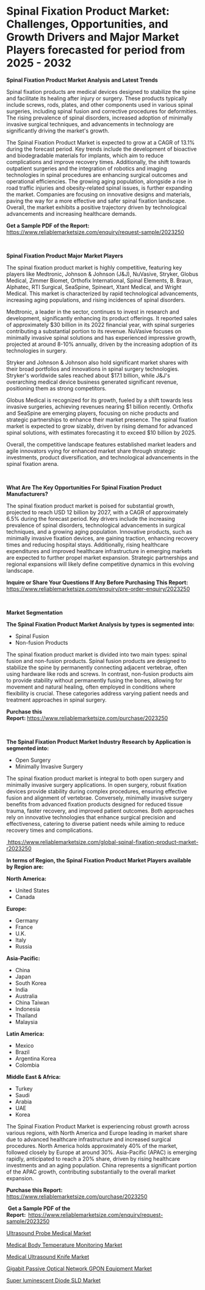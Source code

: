 <p><h1>Spinal Fixation Product Market: Challenges, Opportunities, and Growth Drivers and Major Market Players forecasted for period from 2025 - 2032</h1></p><p><strong>Spinal Fixation Product Market Analysis and Latest Trends</strong></p>
<p><p>Spinal fixation products are medical devices designed to stabilize the spine and facilitate its healing after injury or surgery. These products typically include screws, rods, plates, and other components used in various spinal surgeries, including spinal fusion and corrective procedures for deformities. The rising prevalence of spinal disorders, increased adoption of minimally invasive surgical techniques, and advancements in technology are significantly driving the market's growth.</p><p>The Spinal Fixation Product Market is expected to grow at a CAGR of 13.1% during the forecast period. Key trends include the development of bioactive and biodegradable materials for implants, which aim to reduce complications and improve recovery times. Additionally, the shift towards outpatient surgeries and the integration of robotics and imaging technologies in spinal procedures are enhancing surgical outcomes and operational efficiencies. The growing aging population, alongside a rise in road traffic injuries and obesity-related spinal issues, is further expanding the market. Companies are focusing on innovative designs and materials, paving the way for a more effective and safer spinal fixation landscape. Overall, the market exhibits a positive trajectory driven by technological advancements and increasing healthcare demands.</p></p>
<p><strong>Get a Sample PDF of the Report:&nbsp;</strong> <a href="https://www.reliablemarketsize.com/enquiry/request-sample/2023250?utm_campaign=1836&utm_medium=2&utm_source=Github&utm_content=ia&utm_term=29032025&utm_id=spinal-fixation-product">https://www.reliablemarketsize.com/enquiry/request-sample/2023250</a></p>
<p>&nbsp;</p>
<p><strong>Spinal Fixation Product Major Market Players</strong></p>
<p><p>The spinal fixation product market is highly competitive, featuring key players like Medtronic, Johnson & Johnson (J&J), NuVasive, Stryker, Globus Medical, Zimmer Biomet, Orthofix International, Spinal Elements, B. Braun, Alphatec, RTI Surgical, SeaSpine, Spineart, Xtant Medical, and Wright Medical. This market is characterized by rapid technological advancements, increasing aging populations, and rising incidences of spinal disorders.</p><p>Medtronic, a leader in the sector, continues to invest in research and development, significantly enhancing its product offerings. It reported sales of approximately $30 billion in its 2022 financial year, with spinal surgeries contributing a substantial portion to its revenue. NuVasive focuses on minimally invasive spinal solutions and has experienced impressive growth, projected at around 8-10% annually, driven by the increasing adoption of its technologies in surgery.</p><p>Stryker and Johnson & Johnson also hold significant market shares with their broad portfolios and innovations in spinal surgery technologies. Stryker's worldwide sales reached about $17.1 billion, while J&J's overarching medical device business generated significant revenue, positioning them as strong competitors.</p><p>Globus Medical is recognized for its growth, fueled by a shift towards less invasive surgeries, achieving revenues nearing $1 billion recently. Orthofix and SeaSpine are emerging players, focusing on niche products and strategic partnerships to enhance their market presence. The spinal fixation market is expected to grow sizably, driven by rising demand for advanced spinal solutions, with estimates forecasting it to exceed $10 billion by 2025.</p><p>Overall, the competitive landscape features established market leaders and agile innovators vying for enhanced market share through strategic investments, product diversification, and technological advancements in the spinal fixation arena.</p></p>
<p>&nbsp;</p>
<p><strong>What Are The Key Opportunities For Spinal Fixation Product Manufacturers?</strong></p>
<p><p>The spinal fixation product market is poised for substantial growth, projected to reach USD 12 billion by 2027, with a CAGR of approximately 6.5% during the forecast period. Key drivers include the increasing prevalence of spinal disorders, technological advancements in surgical techniques, and a growing aging population. Innovative products, such as minimally invasive fixation devices, are gaining traction, enhancing recovery times and reducing hospital stays. Additionally, rising healthcare expenditures and improved healthcare infrastructure in emerging markets are expected to further propel market expansion. Strategic partnerships and regional expansions will likely define competitive dynamics in this evolving landscape.</p></p>
<p><strong>Inquire or Share Your Questions If Any Before Purchasing This Report:</strong> <a href="https://www.reliablemarketsize.com/enquiry/pre-order-enquiry/2023250?utm_campaign=1836&utm_medium=2&utm_source=Github&utm_content=ia&utm_term=29032025&utm_id=spinal-fixation-product">https://www.reliablemarketsize.com/enquiry/pre-order-enquiry/2023250</a></p>
<p>&nbsp;</p>
<p><strong>Market Segmentation</strong></p>
<p><strong>The Spinal Fixation Product Market Analysis by types is segmented into:</strong></p>
<p><ul><li>Spinal Fusion</li><li>Non-fusion Products</li></ul></p>
<p><p>The spinal fixation product market is divided into two main types: spinal fusion and non-fusion products. Spinal fusion products are designed to stabilize the spine by permanently connecting adjacent vertebrae, often using hardware like rods and screws. In contrast, non-fusion products aim to provide stability without permanently fusing the bones, allowing for movement and natural healing, often employed in conditions where flexibility is crucial. These categories address varying patient needs and treatment approaches in spinal surgery.</p></p>
<p><strong>Purchase this Report:&nbsp;</strong><a href="https://www.reliablemarketsize.com/purchase/2023250?utm_campaign=1836&utm_medium=2&utm_source=Github&utm_content=ia&utm_term=29032025&utm_id=spinal-fixation-product">https://www.reliablemarketsize.com/purchase/2023250</a></p>
<p>&nbsp;</p>
<p><strong>The Spinal Fixation Product Market Industry Research by Application is segmented into:</strong></p>
<p><ul><li>Open Surgery</li><li>Minimally Invasive Surgery</li></ul></p>
<p><p>The spinal fixation product market is integral to both open surgery and minimally invasive surgery applications. In open surgery, robust fixation devices provide stability during complex procedures, ensuring effective fusion and alignment of vertebrae. Conversely, minimally invasive surgery benefits from advanced fixation products designed for reduced tissue trauma, faster recovery, and improved patient outcomes. Both approaches rely on innovative technologies that enhance surgical precision and effectiveness, catering to diverse patient needs while aiming to reduce recovery times and complications.</p></p>
<p><a href="https://www.reliablemarketsize.com/global-spinal-fixation-product-market-r2023250?utm_campaign=1836&utm_medium=2&utm_source=Github&utm_content=ia&utm_term=29032025&utm_id=spinal-fixation-product">&nbsp;https://www.reliablemarketsize.com/global-spinal-fixation-product-market-r2023250</a></p>
<p><strong>In terms of Region, the Spinal Fixation Product Market Players available by Region are:</strong></p>
<p>
    <p> <strong> North America: </strong>
        <ul>
            <li>United States</li>
            <li>Canada</li>
        </ul>
        </p> 
    <p> <strong> Europe: </strong>
        <ul>
            <li>Germany</li>
            <li>France</li>
            <li>U.K.</li>
            <li>Italy</li>
            <li>Russia</li>
        </ul>
        </p> 
    <p> <strong> Asia-Pacific: </strong>
        <ul>
            <li>China</li>
            <li>Japan</li>
            <li>South Korea</li>
            <li>India</li>
            <li>Australia</li>
            <li>China Taiwan</li>
            <li>Indonesia</li>
            <li>Thailand</li>
            <li>Malaysia</li>
        </ul>
        </p> 
    <p> <strong> Latin America: </strong>
        <ul>
            <li>Mexico</li>
            <li>Brazil</li>
            <li>Argentina Korea</li>
            <li>Colombia</li>
        </ul>
        </p> 
    <p> <strong> Middle East & Africa: </strong>
        <ul>
            <li>Turkey</li>
            <li>Saudi</li>
            <li>Arabia</li>
            <li>UAE</li>
            <li>Korea</li>
        </ul>
    </p>
    </p>
<p><p>The Spinal Fixation Product Market is experiencing robust growth across various regions, with North America and Europe leading in market share due to advanced healthcare infrastructure and increased surgical procedures. North America holds approximately 40% of the market, followed closely by Europe at around 30%. Asia-Pacific (APAC) is emerging rapidly, anticipated to reach a 20% share, driven by rising healthcare investments and an aging population. China represents a significant portion of the APAC growth, contributing substantially to the overall market expansion.</p></p>
<p><strong>Purchase this Report: </strong><a href="https://www.reliablemarketsize.com/purchase/2023250?utm_campaign=1836&utm_medium=2&utm_source=Github&utm_content=ia&utm_term=29032025&utm_id=spinal-fixation-product">https://www.reliablemarketsize.com/purchase/2023250</a></p>
<p>&nbsp;<strong>Get a Sample PDF of the Report:&nbsp;&nbsp;</strong><a href="https://www.reliablemarketsize.com/enquiry/request-sample/2023250?utm_campaign=1836&utm_medium=2&utm_source=Github&utm_content=ia&utm_term=29032025&utm_id=spinal-fixation-product">https://www.reliablemarketsize.com/enquiry/request-sample/2023250</a></p>
<p><strong></strong></p>
<p><p><a href="https://github.com/arneslullapq/Market-Research-Report-List-1/blob/main/ultrasound-probe-medical-market.md?utm_campaign=1836&utm_medium=2&utm_source=Github&utm_content=ia&utm_term=29032025&utm_id=spinal-fixation-product">Ultrasound Probe Medical Market</a></p><p><a href="https://github.com/mabutironaldo/Market-Research-Report-List-7/blob/main/medical-body-temperature-monitoring-market.md?utm_campaign=1836&utm_medium=2&utm_source=Github&utm_content=ia&utm_term=29032025&utm_id=spinal-fixation-product">Medical Body Temperature Monitoring Market</a></p><p><a href="https://github.com/langolaskark/Market-Research-Report-List-1/blob/main/medical-ultrasound-knife-market.md?utm_campaign=1836&utm_medium=2&utm_source=Github&utm_content=ia&utm_term=29032025&utm_id=spinal-fixation-product">Medical Ultrasound Knife Market</a></p><p><a href="https://github.com/arocasanzib6/Market-Research-Report-List-1/blob/main/gigabit-passive-optical-network-gpon-equipment-market.md?utm_campaign=1836&utm_medium=2&utm_source=Github&utm_content=ia&utm_term=29032025&utm_id=spinal-fixation-product">Gigabit Passive Optical Network GPON Equipment Market</a></p><p><a href="https://github.com/thatejanet4y/Market-Research-Report-List-1/blob/main/super-luminescent-diode-sld-market.md?utm_campaign=1836&utm_medium=2&utm_source=Github&utm_content=ia&utm_term=29032025&utm_id=spinal-fixation-product">Super luminescent Diode SLD Market</a></p></p>